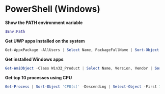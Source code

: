 # PowerShell (Windows)

**Show the PATH environment variable**

```PowerShell
$Env:Path
```

**Get UWP apps installed on the system**
    
```PowerShell
Get-AppxPackage -AllUsers | Select Name, PackageFullName | Sort-Object Name
```

**Get installed Windows apps**

```PowerShell
Get-WmiObject -Class Win32_Product | Select Name, Version, Vendor | Sort-Object Name
```

**Get top 10 processes using CPU**

```PowerShell
Get-Process | Sort-Object 'CPU(s)' -Descending | Select-Object -First 10
```
